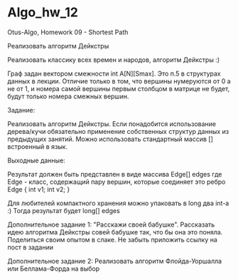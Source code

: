 # Algo_hw_12
Otus-Algo, Homework 09 - Shortest Path

Реализовать алгоритм Дейкстры

Реализовать классику всех времен и народов, алгоритм Дейкстры :)

Граф задан вектором смежности int A[N][Smax]. Это п.5 в структурах данных в лекции. Отличие только в том, что вершины нумеруются от 0 а не от 1, и номера самой вершины первым столбцом в матрице не будет, будут только номера смежных вершин.

Задание:

Реализовать алгоритм Дейкстры.
Если понадобится использование дерева/кучи обязательно применение собственных структур данных из предыдущих занятий.
Можно использовать стандартный массив [] встроенный в язык.

Выходные данные:

Результат должен быть представлен в виде массива Edge[] edges где Edge - класс, содержащий пару вершин, которые соединяет это ребро
Edge
{
int v1;
int v2;
}

Для любителей компактного хранения можно упаковать в long два int-а :)
Тогда результат будет long[] edges

Дополнительное задание 1:
"Расскажи своей бабушке".
Рассказать идею алгоритма Дейкстры совей бабушке так, что бы она это поняла. Поделиться своим опытом в слаке. Не забыть приложить ссылку на пост в задании

Дополнительное задание 2:
Реализовать алгоритм Флойда-Уоршалла или Беллама-Форда на выбор
